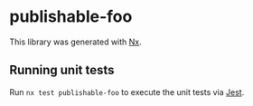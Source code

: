# publishable-foo

This library was generated with [Nx](https://nx.dev).

## Running unit tests

Run `nx test publishable-foo` to execute the unit tests via [Jest](https://jestjs.io).
